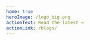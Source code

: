 ```yaml
---
home: true
heroImage: /logo_big.png
actionText: Read the latest →
actionLink: /blogs/
---
```


<!--
<div style="text-align: center">
  <Bit/>
</div>

<div class="features">
  <div class="feature">
    <h2>Developer Experience</h2>
    <p>Webエンジニアとして10年以上のキャリアを積んできました。開発者エクスペリエンスをどうすれば最大化できるか。日々の開発作業の中で考え続けてきましたが、まさに今、エンジニアにとって最高の時代がやってきました！</p>
  </div>
  <div class="feature">
    <h2>Serveless Architecture</h2>
    <p>クラウドコンピューティング。とりわけサーバレスアーキテクチャーは今後重要だと考えています。このブログでは特にサーバレスでの開発にに焦点をあてていきます。</p>
  </div>
  <div class="feature">
    <h2>IaC-DevOps</h2>
    <p>クラウドコンピューティングがもたらした功績は、インフラをプログラミングできることであると思います。IaC(Infrastructure as Code)についても触れていきます。</p>
  </div>
</div>

### As Easy as 1, 2, 3

``` bash
# install
yarn global add vuepress
# OR npm install -g vuepress

# create a markdown file
echo '# Hello VuePress' > README.md

# start writing
vuepress dev

# build to static files
vuepress build
```

::: warning COMPATIBILITY NOTE
VuePress requires Node.js >= 8.6.
:::
-->
